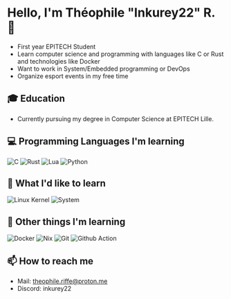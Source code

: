 # Hello, I'm Théophile "Inkurey22" R. 👋

- First year EPITECH Student
- Learn computer science and programming with languages like C or Rust and technologies like Docker
- Want to work in System/Embedded programming or DevOps
- Organize esport events in my free time

## 🎓 Education

- Currently pursuing my degree in Computer Science at EPITECH Lille.

## 💻 Programming Languages I'm learning

![C](https://img.shields.io/badge/c-black?style=for-the-badge&logo=c&logoColor=black&color=%23A8B9CC)
![Rust](https://img.shields.io/badge/Rust-black?style=for-the-badge&logo=rust&color=%23C36241%20)
![Lua](https://img.shields.io/badge/Lua-blue?style=for-the-badge&logo=lua&color=%232C2D72)
![Python](https://img.shields.io/badge/python-white?style=for-the-badge&logo=python&logoColor=white&color=%233776AB)

## 💾 What I'd like to learn
![Linux Kernel](https://img.shields.io/badge/Linux_Kernel-white?style=for-the-badge&logo=linux&logoColor=black&color=%23FCC624)
![System](https://img.shields.io/badge/system_programming-black?style=for-the-badge&logo=amazonec2&logoColor=yellow)

## 🐳 Other things I'm learning

![Docker](https://img.shields.io/badge/docker-black?style=for-the-badge&logo=docker&logoColor=white&color=%232496ED)
![Nix](https://img.shields.io/badge/Nix-grey?style=for-the-badge&logo=NixOS&logoColor=white&color=%235277C3)
![Git](https://img.shields.io/badge/git-black?style=for-the-badge&logo=git&logoColor=white&color=%23F05032)
![Github Action](https://img.shields.io/badge/action-black?style=for-the-badge&logo=github&color=%23181717)

## 📫 How to reach me

- Mail: theophile.riffe@proton.me
- Discord: inkurey22
